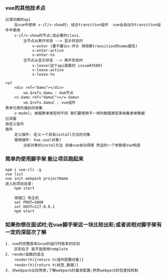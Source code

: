 ### vue的其他技术点
    过渡动画的api
        在vue中使用 v-if/v-show时; 结合transition组件  vue会自动为transition组件中使用
        v-if/v-show的节点;加必要的class.
            当节点从离开状态 --> 显示状态时
                v-enter (要不要以v-开头 得观察transition的name属性)
                v-enter-active
                v-enter-to
            当节点从显示状态 --> 离开状态时
                v-leave(这个api是废的 issue#3580)
                v-leave-active
                v-leave-to

    ref
        <div ref="damu"></div>
            vm.$refs.damu : dom节点
        <v-damu ref="damuC"></v-damu>
            vm.$refs.damuC : vue组件
    表单元素的值如何收集
        v-model; 根据表单类型的不同 我们要使用不一样的数据类型来收集表单数据
    过滤器
    自定义指令
    插件
        定义插件: 定义一个具有install方法的对象
        使用插件: Vue.use(对象)
            当前对象的instal方法 会被vue自动调用 而且的一个参数是Vue构造


### 简单的使用脚手架 能让项目跑起来
    npm i vue-cli -g
    vue list
    vue init webpack projectName
    进入到项目目录:
        npm start

        改端口 改主机
        set PROT=3000
        set HOST=127.0.0.1
        npm start


### 如果你想在面试时;在vue脚手架这一块比较出彩;或者说相对脚手架有一定的深层次了解
    1. vue的完整版本&vue的运行时版本的区别
        区别在于 能不能使用template
    2. render函数的语法
        render(h){return h(组件配置对象)}
        render(h){return h(标签,数据)}
    3. 对webpack比较熟悉;了解webpack的基本配置;熟悉webpack的包查找机制

